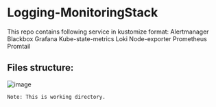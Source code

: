 # Logging-MonitoringStack

This repo contains following service in kustomize format:
    Alertmanager
    Blackbox
    Grafana
    Kube-state-metrics
    Loki
    Node-exporter
    Prometheus
    Promtail
## Files structure:

![image](https://github.com/shydrate/Logging-MonitoringStack/assets/45258145/80d5d5b5-261b-4db8-ba41-c33cf718fd31)

`Note: This is working directory.`

